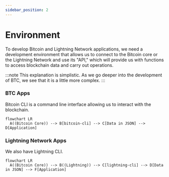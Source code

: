 ```yaml
---
sidebar_position: 2
---
```


# Environment

To develop Bitcoin and Lightning Network applications, we need a development environment that allows us to connect to the Bitcoin core or the Lightning Network and use its "API," which will provide us with functions to access blockchain data and carry out operations.

:::note
This explanation is simplistic. As we go deeper into the development of BTC, we see that it is a little more complex.
:::

### BTC Apps

Bitcoin CLI is a command line interface allowing us to interact with the blockchain.

```mermaid
flowchart LR
  A((Bitcoin Core)) --> B[bitcoin-cli] --> C[Data in JSON] --> D[Application]
```

### Lightning Network Apps

We also have Lightning CLI.
```mermaid
flowchart LR
  A((Bitcoin Core)) --> B((Lightning)) --> C[lightning-cli] --> D[Data in JSON] --> F[Application]
```
